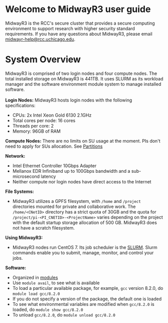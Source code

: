# Welcome to MidwayR3 user guide

MidwayR3 is the RCC's secure cluster that provides a secure computing environment to support research with higher security standard requirements. If you have any questions about MidwayR3, please email midwayr-help@rcc.uchicago.edu.

# System Overview

MidwayR3 is comprised of two login nodes and four compute nodes. The total installed storage on MidwayR3 is 441TB. It uses SLURM as its workload manager and the software environment module system to manage installed software.
<br><br/>
**Login Nodes:** MidwayR3 hosts login nodes with the following specifications: 

* CPUs: 2x Intel Xeon Gold 6130 2.1GHz
* Total cores per node: 16 cores
* Threads per core: 2
* Memory: 96GB of RAM

**Compute Nodes:** 
There are no limits on SU usage at the moment. PIs don't need to apply for SUs allocation.
See [Partitions](partitions.md)

**Network:**

* Intel Ethernet Controller 10Gbps Adapter
* Mellanox EDR Infiniband up to 100Gbps bandwidth and a sub-microsecond latency
* Neither compute nor login nodes have direct access to the Internet

**File Systems:**

* MidwayR3 utilizes a GPFS filesystem, with `/home` and `/project` directories mounted for private and collaborative work. 
The `/home/<CNetID>` directory has a strict quota of 30GB and the quota for `/project/pi-<PI_CNETID>-<ProjectName>` varies depending on the project with the default startup storage allocation of 500 GB. MidwayR3 does not have a scratch filesystem.
<!-- Total cumulative storage for `/home` is 21TB and for `/project` is 420TB.   -->

**Using MidwayR3:**

* MidwayR3 nodes run CentOS 7. Its job scheduler is the [SLURM](https://slurm.schedmd.com/). Slurm commands enable you to submit, manage, monitor, and control your jobs.

**Software:**

* Organized in [modules](http://modules.sourceforge.net/)
* Use `module avail`, to see what is available
* To load a particular available package, for example, `gcc` version 8.2.0, do `module load gcc/8.2.0`
* If you do not specify a version of the package, the default one is loaded
* To see what environmental variables are modified when `gcc/8.2.0` is loaded, do `module show gcc/8.2.0`
* To unload `gcc/8.2.0`, do `module unload gcc/8.2.0`



